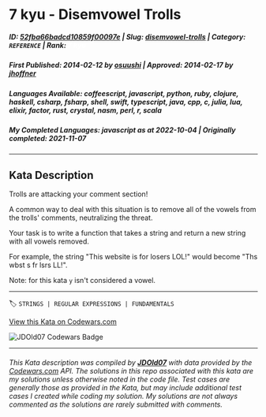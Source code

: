 # 7 kyu - Disemvowel Trolls

##### **ID**: [52fba66badcd10859f00097e](https://www.codewars.com/kata/52fba66badcd10859f00097e) | **Slug**: [disemvowel-trolls](https://www.codewars.com/kata/52fba66badcd10859f00097e) | **Category**: `REFERENCE` | **Rank**: <span style="color:white">7 kyu</span>

##### **First Published**: 2014-02-12 ***by*** [osuushi](https://www.codewars.com/users/osuushi) | **Approved**: 2014-02-17 ***by*** [jhoffner](https://www.codewars.com/users/jhoffner)

##### **Languages Available**: coffeescript, javascript, python, ruby, clojure, haskell, csharp, fsharp, shell, swift, typescript, java, cpp, c, julia, lua, elixir, factor, rust, crystal, nasm, perl, r, scala

##### **My Completed Languages**: javascript ***as at*** 2022-10-04 | **Originally completed**: 2021-11-07

---

## Kata Description


Trolls are attacking your comment section!



A common way to deal with this situation is to remove all of the vowels from the trolls' comments, neutralizing the threat.



Your task is to write a function that takes a string and return a new string with all vowels removed.



For example, the string "This website is for losers LOL!" would become "Ths wbst s fr lsrs LL!".



Note: for this kata `y` isn't considered a vowel.



---


🏷 `STRINGS | REGULAR EXPRESSIONS | FUNDAMENTALS`


[View this Kata on Codewars.com](https://www.codewars.com/kata/52fba66badcd10859f00097e)

![](https://www.codewars.com/users/jdold07/badges/large "JDOld07 Codewars Badge")

---

###### *This Kata description was compiled by [**JDOld07**](https://tpstech.dev) with data provided by the [Codewars.com](https://www.codewars.com) API.  The solutions in this repo associated with this kata are my solutions unless otherwise noted in the code file.  Test cases are generally those as provided in the Kata, but may include additional test cases I created while coding my solution.  My solutions are not always commented as the solutions are rarely submitted with comments.*
